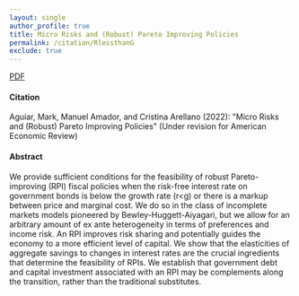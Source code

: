 ```yaml
---
layout: single 
author_profile: true 
title: Micro Risks and (Robust) Pareto Improving Policies 
permalink: /citation/RlessthanG
exclude: true
---
```


[PDF](https://markaguiar.github.io/files/R_less_than_1_in_Aiyagari.pdf)
#### Citation

Aguiar, Mark, Manuel Amador, and Cristina Arellano (2022): "Micro Risks and (Robust) Pareto Improving Policies" (Under revision for American Economic Review)

#### Abstract

We provide sufficient conditions for the feasibility of robust Pareto-improving (RPI) fiscal policies when the risk-free interest rate on government bonds is below the growth rate (r<g) or there is a markup between price and marginal cost. We do so in the class of  incomplete markets models pioneered by Bewley-Huggett-Aiyagari, but we allow for an arbitrary amount of ex ante heterogeneity in terms of preferences and income risk. An RPI improves risk sharing and potentially guides the economy to a more efficient level of capital.   We show that the elasticities of aggregate savings to changes in interest rates are the crucial ingredients that determine the feasibility of RPIs.    We establish that government debt and capital investment associated with an RPI may be complements  along the transition, rather than the traditional substitutes.